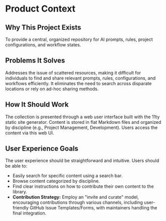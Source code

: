 # Product Context

## Why This Project Exists
To provide a central, organized repository for AI prompts, rules, project configurations, and workflow states.

## Problems It Solves
Addresses the issue of scattered resources, making it difficult for individuals to find and share relevant prompts, rules, configurations, and workflows efficiently. It eliminates the need to search across disparate locations or rely on ad-hoc sharing methods.

## How It Should Work
The collection is presented through a web user interface built with the 11ty static site generator. Content is stored in flat Markdown files and organized by discipline (e.g., Project Management, Development). Users access the content via this web UI.

## User Experience Goals
The user experience should be straightforward and intuitive. Users should be able to:
*   Easily search for specific content using a search bar.
*   Browse content categorized by discipline.
*   Find clear instructions on how to contribute their own content to the library.
*   **Contribution Strategy:** Employ an "invite and curate" model, encouraging contributions through various channels, including user-friendly GitHub Issue Templates/Forms, with maintainers handling the final integration. 